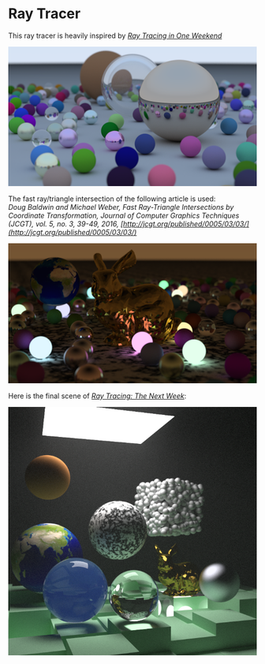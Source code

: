 # Ray Tracer

This ray tracer is heavily inspired by [_Ray Tracing in One Weekend_](https://raytracing.github.io/books/RayTracingInOneWeekend.html)

![Balls](results/balls.png)

The fast ray/triangle intersection of the following article is used:  
_Doug Baldwin and Michael Weber, Fast Ray-Triangle Intersections by Coordinate Transformation, Journal of Computer Graphics Techniques (JCGT), vol. 5, no. 3, 39-49, 2016, [http://jcgt.org/published/0005/03/03/](http://jcgt.org/published/0005/03/03/)_

<!-- ![Bunny](results/bunny.png) -->
![Night](results/night.png)

Here is the final scene of [_Ray Tracing: The Next Week_](https://raytracing.github.io/books/RayTracingTheNextWeek.html):

![NextWeek](results/nextWeek.png)